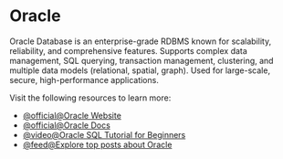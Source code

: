 # Oracle

Oracle Database is an enterprise-grade RDBMS known for scalability, reliability, and comprehensive features. Supports complex data management, SQL querying, transaction management, clustering, and multiple data models (relational, spatial, graph). Used for large-scale, secure, high-performance applications.

Visit the following resources to learn more:

- [@official@Oracle Website](https://www.oracle.com/database/)
- [@official@Oracle Docs](https://docs.oracle.com/en/database/index.html)
- [@video@Oracle SQL Tutorial for Beginners](https://www.youtube.com/watch?v=ObbNGhcxXJA)
- [@feed@Explore top posts about Oracle](https://app.daily.dev/tags/oracle?ref=roadmapsh)

